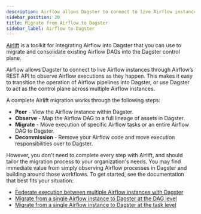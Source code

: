 ```yaml
---
description: Airflow allows Dagster to connect to live Airflow instances through Airflow’s REST API to observe Airflow executions as they happen, allowing you to easily transition the operation of Airflow pipelines into Dagster, or use Dagster as the control plane across multiple Airflow instances.
sidebar_position: 20
title: Migrate from Airflow to Dagster
sidebar_label: Airflow to Dagster
---
```


[Airlift](/integrations/libraries/airlift) is a toolkit for integrating Airflow into Dagster that you can use to migrate and consolidate existing Airflow DAGs into the Dagster control plane.

Airflow allows Dagster to connect to live Airflow instances through Airflow’s REST API to observe Airflow executions as they happen. This makes it easy to transition the operation of Airflow pipelines into Dagster, or use Dagster to act as the control plane across multiple Airflow instances.

A complete Airlift migration works through the following steps:

- **Peer** - View the Airflow instance within Dagster.
- **Observe** - Map the Airflow DAG to a full lineage of assets in Dagster.
- **Migrate** - Move execution of specific Airflow tasks or an entire Airflow DAG to Dagster.
- **Decommission** - Remove your Airflow code and move execution responsibilities over to Dagster.

However, you don't need to complete every step with Airlift, and should tailor the migration process to your organization's needs. You may find immediate value from simply observing Airflow processes in Dagster and building around those workflows. To get started, see the documentation that best fits your situation:

- [Federate execution between multiple Airflow instances with Dagster](/migration/airflow-to-dagster/federation)
- [Migrate from a single Airflow instance to Dagster at the DAG level](/migration/airflow-to-dagster/dag-level-migration)
- [Migrate from a single Airflow instance to Dagster at the task level](/migration/airflow-to-dagster/task-level-migration)
